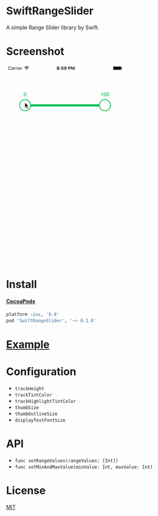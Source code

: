 # SwiftRangeSlider
A simple Range Slider library by Swift.

# Screenshot

![SwiftRangeSlider Screenshot](Screenshot.gif)

# Install

#### [CocoaPods](http://cocoapods.org/)

```ruby
platform :ios, '8.0'
pod 'SwiftRangeSlider', '~> 0.1.0'
```

# [Example](Example/Example/ViewController.swift)

# Configuration

* `trackHeight`
* `trackTintColor`
* `trackHighlightTintColor`
* `thumbSize`
* `thumbOutlineSize`
* `displayTextFontSize`

# API

* `func setRangeValues(rangeValues: [Int])`
* `func setMinAndMaxValue(minValue: Int, maxValue: Int)`


# License

[MIT](LICENSE)